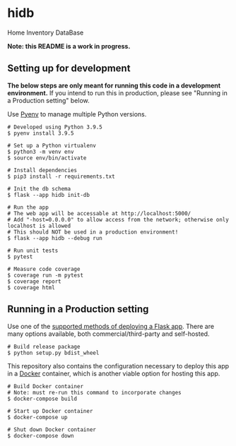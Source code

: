 # hidb

Home Inventory DataBase

**Note: this README is a work in progress.**

## Setting up for development

**The below steps are only meant for running this code in a development environment.** If you intend
to run this in production, please see "Running in a Production setting" below.

Use [Pyenv](https://github.com/pyenv/pyenv) to manage multiple Python versions.

```shell
# Developed using Python 3.9.5
$ pyenv install 3.9.5

# Set up a Python virtualenv
$ python3 -m venv env
$ source env/bin/activate

# Install dependencies
$ pip3 install -r requirements.txt

# Init the db schema
$ flask --app hidb init-db

# Run the app
# The web app will be accessable at http://localhost:5000/
# Add "-host=0.0.0.0" to allow access from the network; otherwise only localhost is allowed
# This should NOT be used in a production environment!
$ flask --app hidb --debug run

# Run unit tests
$ pytest

# Measure code coverage
$ coverage run -m pytest
$ coverage report
$ coverage html

```

## Running in a Production setting

Use one of the [supported methods of deploying a Flask app](https://flask.palletsprojects.com/en/2.0.x/deploying/).
There are many options available, both commercial/third-party and self-hosted.

```shell
# Build release package
$ python setup.py bdist_wheel
```

This repository also contains the configuration necessary to deploy this app in a [Docker](https://www.docker.com/)
container, which is another viable option for hosting this app.

```shell
# Build Docker container
# Note: must re-run this command to incorporate changes
$ docker-compose build

# Start up Docker container
$ docker-compose up

# Shut down Docker container
$ docker-compose down

```
